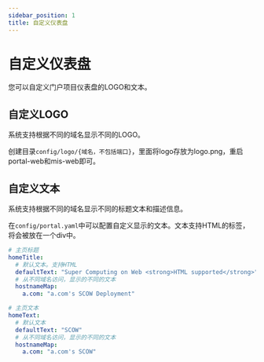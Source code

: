 ```yaml
---
sidebar_position: 1
title: 自定义仪表盘
---
```


# 自定义仪表盘

您可以自定义门户项目仪表盘的LOGO和文本。

## 自定义LOGO

系统支持根据不同的域名显示不同的LOGO。

创建目录`config/logo/{域名，不包括端口}`，里面将logo存放为logo.png，重启portal-web和mis-web即可。

## 自定义文本

系统支持根据不同的域名显示不同的标题文本和描述信息。

在`config/portal.yaml`中可以配置自定义显示的文本。文本支持HTML的标签，将会被放在一个div中。

```yaml title="config/portal.yaml"
# 主页标题
homeTitle: 
  # 默认文本。支持HTML
  defaultText: "Super Computing on Web <strong>HTML supported</strong>"
  # 从不同域名访问，显示的不同的文本
  hostnameMap: 
    a.com: "a.com's SCOW Deployment"

# 主页文本
homeText: 
  # 默认文本
  defaultText: "SCOW"
  # 从不同域名访问，显示的不同的文本
  hostnameMap: 
    a.com: "a.com's SCOW"
```
